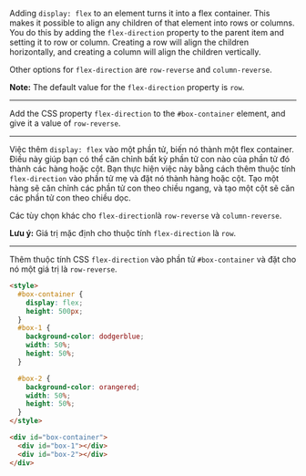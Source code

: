 Adding `display: flex` to an element turns it into a flex container. This makes it possible to align any children of that element into rows or columns. You do this by adding the `flex-direction` property to the parent item and setting it to row or column. Creating a row will align the children horizontally, and creating a column will align the children vertically.

Other options for `flex-direction` are `row-reverse` and `column-reverse`.

**Note:** The default value for the `flex-direction` property is `row`.

---

Add the CSS property `flex-direction` to the `#box-container` element, and give it a value of `row-reverse`.

---

Việc thêm `display: flex` vào một phần tử, biến nó thành một flex container. Điều này giúp bạn có thể căn chỉnh bất kỳ phần tử con nào của phần tử đó thành các hàng hoặc cột. Bạn thực hiện việc này bằng cách thêm thuộc tính `flex-direction` vào phần tử mẹ và đặt nó thành hàng hoặc cột. Tạo một hàng sẽ căn chỉnh các phần tử con theo chiều ngang, và tạo một cột sẽ căn các phần tử con theo chiều dọc.

Các tùy chọn khác cho `flex-direction`là `row-reverse` và `column-reverse`.

**Lưu ý:** Giá trị mặc định cho thuộc tính `flex-direction` là `row`.

---

Thêm thuộc tính CSS `flex-direction` vào phần tử `#box-container` và đặt cho nó một giá trị là `row-reverse`.

```html
<style>
  #box-container {
    display: flex;
    height: 500px;
  }
  #box-1 {
    background-color: dodgerblue;
    width: 50%;
    height: 50%;
  }

  #box-2 {
    background-color: orangered;
    width: 50%;
    height: 50%;
  }
</style>

<div id="box-container">
  <div id="box-1"></div>
  <div id="box-2"></div>
</div>
```

